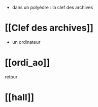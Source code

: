 - dans un polyèdre : la clef des archives

# [[Clef des archives]]
- un ordinateur
# [[ordi_ao]]
retour
# [[hall]]

